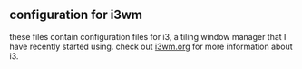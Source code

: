 ## configuration for i3wm

these files contain configuration files for i3, a tiling window 
manager that I have recently started using. check out 
[i3wm.org](http://i3wm.org) for more information about i3.
